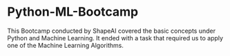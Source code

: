 # Python-ML-Bootcamp

This Bootcamp conducted by ShapeAI covered the basic concepts under Python and Machine Learning. It ended with a task that required us to apply one of the Machine Learning Algorithms.
